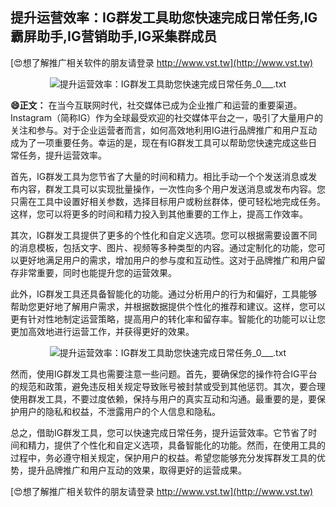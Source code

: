 ## **提升运营效率：IG群发工具助您快速完成日常任务,IG霸屏助手,IG营销助手,IG采集群成员**

[😍想了解推广相关软件的朋友请登录 http://www.vst.tw](http://www.vst.tw)

 <center><img src="https://vst.tw/MP4/tuiguang/png/2.png" alt="提升运营效率：IG群发工具助您快速完成日常任务_0___.txt"></center>

**😄正文：**
在当今互联网时代，社交媒体已成为企业推广和运营的重要渠道。Instagram（简称IG）作为全球最受欢迎的社交媒体平台之一，吸引了大量用户的关注和参与。对于企业运营者而言，如何高效地利用IG进行品牌推广和用户互动成为了一项重要任务。幸运的是，现在有IG群发工具可以帮助您快速完成这些日常任务，提升运营效率。

首先，IG群发工具为您节省了大量的时间和精力。相比手动一个个发送消息或发布内容，群发工具可以实现批量操作，一次性向多个用户发送消息或发布内容。您只需在工具中设置好相关参数，选择目标用户或粉丝群体，便可轻松地完成任务。这样，您可以将更多的时间和精力投入到其他重要的工作上，提高工作效率。

其次，IG群发工具提供了更多的个性化和自定义选项。您可以根据需要设置不同的消息模板，包括文字、图片、视频等多种类型的内容。通过定制化的功能，您可以更好地满足用户的需求，增加用户的参与度和互动性。这对于品牌推广和用户留存非常重要，同时也能提升您的运营效果。

此外，IG群发工具还具备智能化的功能。通过分析用户的行为和偏好，工具能够帮助您更好地了解用户需求，并根据数据提供个性化的推荐和建议。这样，您可以更有针对性地制定运营策略，提高用户的转化率和留存率。智能化的功能可以让您更加高效地进行运营工作，并获得更好的效果。

 <center><img src="https://vst.tw/MP4/tuiguang/png/1.png" alt="提升运营效率：IG群发工具助您快速完成日常任务_0___.txt"></center>

然而，使用IG群发工具也需要注意一些问题。首先，要确保您的操作符合IG平台的规范和政策，避免违反相关规定导致账号被封禁或受到其他惩罚。其次，要合理使用群发工具，不要过度依赖，保持与用户的真实互动和沟通。最重要的是，要保护用户的隐私和权益，不泄露用户的个人信息和隐私。

总之，借助IG群发工具，您可以快速完成日常任务，提升运营效率。它节省了时间和精力，提供了个性化和自定义选项，具备智能化的功能。然而，在使用工具的过程中，务必遵守相关规定，保护用户的权益。希望您能够充分发挥群发工具的优势，提升品牌推广和用户互动的效果，取得更好的运营成果。

[😍想了解推广相关软件的朋友请登录 http://www.vst.tw](http://www.vst.tw)



